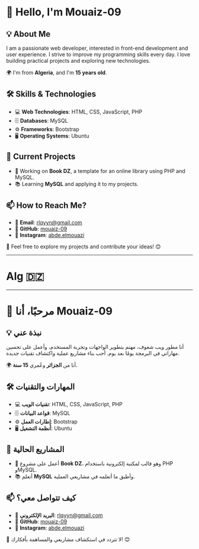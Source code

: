# 👋 Hello, I'm Mouaiz-09

## 💡 About Me  
I am a passionate web developer, interested in front-end development and user experience. I strive to improve my programming skills every day. I love building practical projects and exploring new technologies.  

🌍 I'm from **Algeria**, and I'm **15 years old**.  

## 🛠 Skills & Technologies  
- 💻 **Web Technologies**: HTML, CSS, JavaScript, PHP  
- 🗄 **Databases**: MySQL  
- ⚙ **Frameworks**: Bootstrap  
- 🖥 **Operating Systems**: Ubuntu  

## 📌 Current Projects  
- 🚀 Working on **Book DZ**, a template for an online library using PHP and MySQL.  
- 📚 Learning **MySQL** and applying it to my projects.  

## 📫 How to Reach Me?  
- 📧 **Email**: rlqyyn@gmail.com  
- 🔗 **GitHub**: [mouaiz-09](https://github.com/mouaiz-09)  
- 📸 **Instagram**: [abde.elmouazi](https://www.instagram.com/abde.elmouazi/)  

🌟 Feel free to explore my projects and contribute your ideas! 😊  
<hr>

# Alg 🇩🇿
<hr>


# 👋 مرحبًا، أنا Mouaiz-09

## 💡 نبذة عني
أنا مطور ويب شغوف، مهتم بتطوير الواجهات وتجربة المستخدم، وأعمل على تحسين مهاراتي في البرمجة يومًا بعد يوم. أحب بناء مشاريع عملية واكتشاف تقنيات جديدة.

🌍 أنا من **الجزائر** وعُمري **15 سنة**.

## 🛠 المهارات والتقنيات
- 💻 **تقنيات الويب**: HTML, CSS, JavaScript, PHP
- 🗄 **قواعد البيانات**: MySQL
- ⚙ **إطارات العمل**: Bootstrap
- 🖥 **أنظمة التشغيل**: Ubuntu

## 📌 المشاريع الحالية
- 🚀 أعمل على مشروع **Book DZ**، وهو قالب لمكتبة إلكترونية باستخدام PHP وMySQL.
- 📚 أتعلم **MySQL** وأطبق ما أتعلمه في مشاريعي العملية.

## 📫 كيف تتواصل معي؟
- 📧 **البريد الإلكتروني**: rlqyyn@gmail.com
- 🔗 **GitHub**: [mouaiz-09](https://github.com/mouaiz-09)
- 📸 **Instagram**: [abde.elmouazi](https://www.instagram.com/abde.elmouazi/)

🌟 لا تتردد في استكشاف مشاريعي والمساهمة بأفكارك! 😊


<!---
mouaiz-09/mouaiz-09 is a ✨ special ✨ repository because its `README.md` (this file) appears on your GitHub profile.
You can click the Preview link to take a look at your changes.
--->
